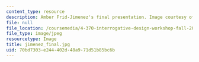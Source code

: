 ```yaml
---
content_type: resource
description: Amber Frid-Jimenez's final presentation. Image courtesy of Amber Frid-Jimenez.
file: null
file_location: /coursemedia/4-370-interrogative-design-workshop-fall-2005/70bd7303e244402d48a971d51b85bc6b_jimenez_final.jpg
file_type: image/jpeg
resourcetype: Image
title: jimenez_final.jpg
uid: 70bd7303-e244-402d-48a9-71d51b85bc6b
---
```

